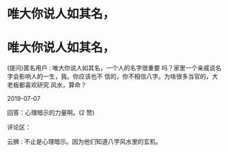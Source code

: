 # 唯大你说人如其名，

# 唯大你说人如其名，

(提问)匿名用户 : 唯大你说人如其名，一个人的名字很重要 吗？家里一个亲戚说名字会影响人的一生，我。你应该也不 信的，你不相信八字。为啥很多当官的，大老板都喜欢研究 风水，算命？

2019-07-07

回答：心理暗示的力量啊。(2 赞)

评论区：

云狮 : 不止是心理暗示。因为他们知道八字风水里的玄机。
